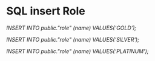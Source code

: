 # SQL insert Role

_INSERT INTO public."role" (name) VALUES('GOLD');_

_INSERT INTO public."role" (name) VALUES('SILVER');_

_INSERT INTO public."role" (name) VALUES('PLATINUM');_
